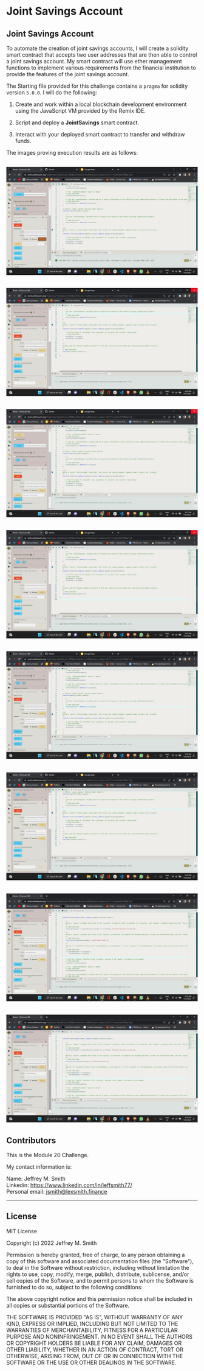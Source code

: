 # Joint Savings Account

## Joint Savings Account

To automate the creation of joint savings accounts, I will create a solidity smart contract that accepts two user addresses that are then able to control a joint savings account. My smart contract will use ether management functions to implement various requirements from the financial institution to provide the features of the joint savings account.

The Starting file provided for this challenge contains a `pragma` for solidity version `5.0.0`.
I will do the following:

1. Create and work within a local blockchain development environment using the JavaScript VM provided by the Remix IDE.

2. Script and deploy a **JointSavings** smart contract.

3. Interact with your deployed smart contract to transfer and withdraw funds.

The images proving execution results are as follows:

## ![Screenshot of the set accounts](Execution_Results/SetAccounts.png)

## ![Screenshot of the send 1 ether as wei](Execution_Results/Send1etheraswei.png)

## ![Screenshot of the send 5 ether as wei](Execution_Results/Send5eth.png)

## ![Screenshot of the send 10 ether as wei](Execution_Results/Send10etheraswei.png)

## ![Screenshot of the withdraw 5 ether from account1](Execution_Results/Withdraw5etheraccount1.png)

## ![Screenshot of the withdraw 10 ether from account2](Execution_Results/Withdraw10ethaccount2.png)

## ![Screenshot of the send lastToWithdraw](Execution_Results/lastToWithdraw.png)

## ![Screenshot of the send lastWithdrawal](Execution_Results/lastWithdrawal.png)

## Contributors

This is the Module 20 Challenge.

My contact information is:

Name: Jeffrey M. Smith </br>
Linkedin: https://www.linkedin.com/in/jeffsmith77/ </br>
Personal email: jsmith@lexsmith.finance</br>

---

## License

MIT License

Copyright (c) 2022 Jeffrey M. Smith

Permission is hereby granted, free of charge, to any person obtaining a copy of this software and associated documentation files (the "Software"), to deal in the Software without restriction, including without limitation the rights to use, copy, modify, merge, publish, distribute, sublicense, and/or sell
copies of the Software, and to permit persons to whom the Software is furnished to do so, subject to the following conditions:

The above copyright notice and this permission notice shall be included in all copies or substantial portions of the Software.

THE SOFTWARE IS PROVIDED "AS IS", WITHOUT WARRANTY OF ANY KIND, EXPRESS OR IMPLIED, INCLUDING BUT NOT LIMITED TO THE WARRANTIES OF MERCHANTABILITY, FITNESS FOR A PARTICULAR PURPOSE AND NONINFRINGEMENT. IN NO EVENT SHALL THE AUTHORS OR COPYRIGHT HOLDERS BE LIABLE FOR ANY CLAIM, DAMAGES OR OTHER LIABILITY, WHETHER IN AN ACTION OF CONTRACT, TORT OR OTHERWISE, ARISING FROM, OUT OF OR IN CONNECTION WITH THE SOFTWARE OR THE USE OR OTHER DEALINGS IN THE
SOFTWARE.

```

```
